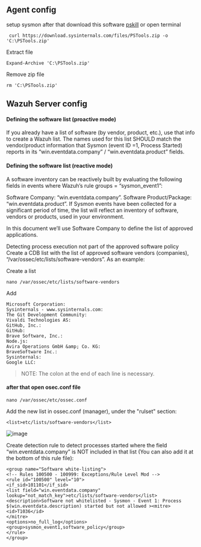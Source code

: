 <!--   cHECK OUT THIS SYSMON RULES -->
## Agent config
setup sysmon
after that download this software [pskill](https://download.sysinternals.com/files/PSTools.zip)
or open terminal
```
 curl https://download.sysinternals.com/files/PSTools.zip -o 'C:\PSTools.zip'
```
Extract file
```
Expand-Archive 'C:\PSTools.zip'
```
Remove zip file
```
rm 'C:\PSTools.zip'
```

## Wazuh Server config
#### Defining the software list (proactive mode)
If you already have a list of software (by vendor, product, etc.), use that info to create a Wazuh list. The names used for this list SHOULD match the vendor/product information that Sysmon (event ID =1, Process Started) reports in its “win.eventdata.company” / “win.eventdata.product” fields.

#### Defining the software list (reactive mode)
A software inventory can be reactively built by evaluating the following fields in events where Wazuh’s rule groups = “sysmon_event1”:

Software Company: “win.eventdata.company”.
Software Product/Package: “win.eventdata.product”.
If Sysmon events have been collected for a significant period of time, the list will reflect an inventory of software, vendors or products, used in your environment.

In this document we’ll use Software Company to define the list of approved applications.

Detecting process execution not part of the approved software policy
Create a CDB list with the list of approved software vendors (companies), “/var/ossec/etc/lists/software-vendors”. As an example:

Create a list 
```
nano /var/ossec/etc/lists/software-vendors
```
Add
```
Microsoft Corporation:
Sysinternals - www.sysinternals.com:
The Git Development Community:
Vivaldi Technologies AS:
GitHub, Inc.:
GitHub:
Brave Software, Inc.:
Node.js:
Avira Operations GmbH &amp; Co. KG:
BraveSoftware Inc.:
Sysinternals:
Google LLC:
```
> NOTE: The colon at the end of each line is necessary.
#### after that open osec.conf file
```
nano /var/ossec/etc/ossec.conf
```
Add the new list in ossec.conf (manager), under the "rulset" section:
```
<list>etc/lists/software-vendors</list>
```

![image](https://github.com/user-attachments/assets/184afe2f-b274-4131-867d-06ef3951db18)

Create detection rule to detect processes started where the field “win.eventdata.company” is NOT included in that list (You can also add it at the bottom of this rule file):
```
<group name="Software white-listing">
<!-- Rules 100500 - 100999: Exceptions/Rule Level Mod -->
<rule id="100500" level="10">
<if_sid>101101</if_sid>
<list field="win.eventdata.company" lookup="not_match_key">etc/lists/software-vendors</list>
<description>Software not whitelisted - Sysmon - Event 1: Process $(win.eventdata.description) started but not allowed ><mitre>
<id>T1036</id>
</mitre>
<options>no_full_log</options>
<group>sysmon_event1,software_policy</group>
</rule>
</group>
```
